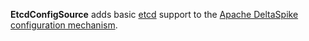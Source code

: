 **EtcdConfigSource** adds basic [etcd](https://github.com/etcd-io/etcd) support to the [Apache DeltaSpike configuration
mechanism](https://deltaspike.apache.org/documentation/configuration.html). 